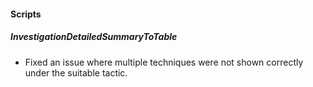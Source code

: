 
#### Scripts
##### InvestigationDetailedSummaryToTable
- Fixed an issue where multiple techniques were not shown correctly under the suitable tactic.